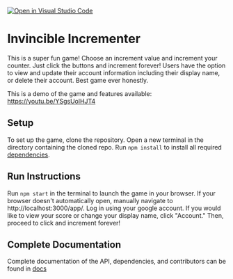 [![Open in Visual Studio Code](https://classroom.github.com/assets/open-in-vscode-f059dc9a6f8d3a56e377f745f24479a46679e63a5d9fe6f495e02850cd0d8118.svg)](https://classroom.github.com/online_ide?assignment_repo_id=6466912&assignment_repo_type=AssignmentRepo)

# Invincible Incrementer

This is a super fun game! Choose an increment value and increment your counter. Just click the buttons and increment forever! Users have the option to view and update their account information including their display name, or delete their account. Best game ever honestly.

This is a demo of the game and features available: https://youtu.be/YSgsUolHJT4

## Setup

To set up the game, clone the repository. Open a new terminal in the directory containing the cloned repo. Run `npm install` to install all required [dependencies](/docs/Dependencies). 

## Run Instructions

Run `npm start` in the terminal to launch the game in your browser. If your browser doesn't automatically open, manually navigate to http://localhost:3000/app/. Log in using your google account. If you would like to view your score or change your display name, click "Account." Then, proceed to click and increment forever!

## Complete Documentation

Complete documentation of the API, dependencies, and contributors can be found in [docs](/docs/)

